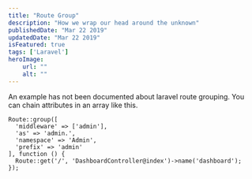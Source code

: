```yaml
---
title: "Route Group"
description: "How we wrap our head around the unknown"
publishedDate: "Mar 22 2019"
updatedDate: "Mar 22 2019"
isFeatured: true
tags: ['Laravel']
heroImage:
    url: ""
    alt: ""
---
```

An example has not been documented about laravel route grouping. You can chain attributes in an array like this.

``````
Route::group([
  'middleware' => ['admin'],
  'as' => 'admin.',
  'namespace' => 'Admin',
  'prefix' => 'admin'
], function () {
  Route::get('/', 'DashboardController@index')->name('dashboard');
});

``````

